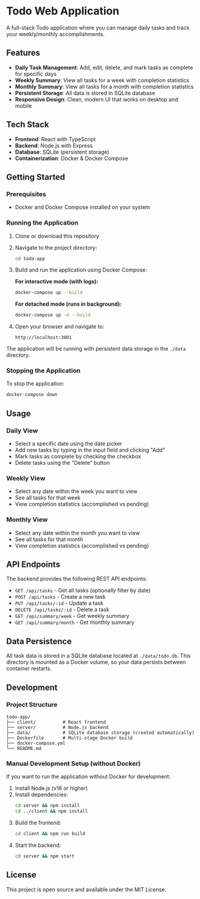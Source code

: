 # Todo Web Application

A full-stack Todo application where you can manage daily tasks and track your weekly/monthly accomplishments.

## Features

- **Daily Task Management**: Add, edit, delete, and mark tasks as complete for specific days
- **Weekly Summary**: View all tasks for a week with completion statistics
- **Monthly Summary**: View all tasks for a month with completion statistics
- **Persistent Storage**: All data is stored in SQLite database
- **Responsive Design**: Clean, modern UI that works on desktop and mobile

## Tech Stack

- **Frontend**: React with TypeScript
- **Backend**: Node.js with Express
- **Database**: SQLite (persistent storage)
- **Containerization**: Docker & Docker Compose

## Getting Started

### Prerequisites

- Docker and Docker Compose installed on your system

### Running the Application

1. Clone or download this repository
2. Navigate to the project directory:
   ```bash
   cd todo-app
   ```

3. Build and run the application using Docker Compose:
   
   **For interactive mode (with logs):**
   ```bash
   docker-compose up --build
   ```
   
   **For detached mode (runs in background):**
   ```bash
   docker-compose up -d --build
   ```

4. Open your browser and navigate to:
   ```
   http://localhost:3001
   ```

The application will be running with persistent data storage in the `./data` directory.

### Stopping the Application

To stop the application:
```bash
docker-compose down
```

## Usage

### Daily View
- Select a specific date using the date picker
- Add new tasks by typing in the input field and clicking "Add"
- Mark tasks as complete by checking the checkbox
- Delete tasks using the "Delete" button

### Weekly View
- Select any date within the week you want to view
- See all tasks for that week
- View completion statistics (accomplished vs pending)

### Monthly View
- Select any date within the month you want to view
- See all tasks for that month
- View completion statistics (accomplished vs pending)

## API Endpoints

The backend provides the following REST API endpoints:

- `GET /api/tasks` - Get all tasks (optionally filter by date)
- `POST /api/tasks` - Create a new task
- `PUT /api/tasks/:id` - Update a task
- `DELETE /api/tasks/:id` - Delete a task
- `GET /api/summary/week` - Get weekly summary
- `GET /api/summary/month` - Get monthly summary

## Data Persistence

All task data is stored in a SQLite database located at `./data/todo.db`. This directory is mounted as a Docker volume, so your data persists between container restarts.

## Development

### Project Structure
```
todo-app/
├── client/          # React frontend
├── server/          # Node.js backend
├── data/            # SQLite database storage (created automatically)
├── Dockerfile       # Multi-stage Docker build
├── docker-compose.yml
└── README.md
```

### Manual Development Setup (without Docker)

If you want to run the application without Docker for development:

1. Install Node.js (v16 or higher)
2. Install dependencies:
   ```bash
   cd server && npm install
   cd ../client && npm install
   ```
3. Build the frontend:
   ```bash
   cd client && npm run build
   ```
4. Start the backend:
   ```bash
   cd server && npm start
   ```

## License

This project is open source and available under the MIT License. 